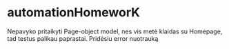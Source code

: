 # automationHomeworK

Nepavyko pritaikyti Page-object model, nes vis metė klaidas su Homepage, tad testus palikau paprastai. Pridėsiu error nuotrauką
